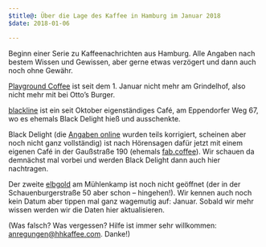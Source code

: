 ```yaml
---
$title@: Über die Lage des Kaffee in Hamburg im Januar 2018
$date: 2018-01-06 

---
```

Beginn einer Serie zu Kaffeenachrichten aus Hamburg. Alle Angaben nach bestem Wissen und Gewissen, aber gerne etwas verzögert und dann auch noch ohne Gewähr.

[Playground Coffee]([url('/content/roasters/playground.md')]) ist seit dem 1. Januar nicht mehr am Grindelhof, also nicht mehr mit bei Otto’s Burger.

[blackline]([url('/content/cafes/blackline.md')]) ist ein seit Oktober eigenständiges Café, am Eppendorfer Weg 67, wo es ehemals Black Delight hieß und ausschenkte.

Black Delight (die [Angaben online](http://blackdelight.de/) wurden teils korrigiert, scheinen aber noch nicht ganz vollständig) ist nach Hörensagen dafür jetzt mit einem eigenen Café in der Gaußstraße 190 (ehemals [fab.coffee](http://www.fabcoffee.de/)). Wir schauen da demnächst mal vorbei und werden Black Delight dann auch hier nachtragen.

Der zweite [elbgold]([url('/content/roasters/elbgold.md')]) am Mühlenkamp ist noch nicht geöffnet (der in der Schauenburgerstraße 50 aber schon – hingehen!). Wir kennen auch noch kein Datum aber tippen mal ganz wagemutig auf: Januar. Sobald wir mehr wissen werden wir die Daten hier aktualisieren.

(Was falsch? Was vergessen? Hilfe ist immer sehr willkommen: [anregungen@hhkaffee.com](mailto:anregungen@hhkaffee.com). Danke!)